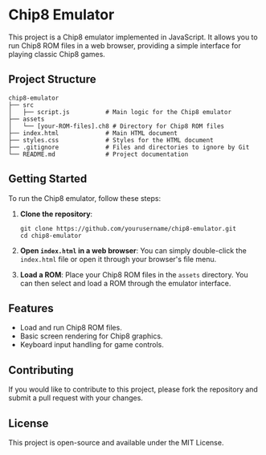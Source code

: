 # Chip8 Emulator

This project is a Chip8 emulator implemented in JavaScript. It allows you to run Chip8 ROM files in a web browser, providing a simple interface for playing classic Chip8 games.

## Project Structure

```
chip8-emulator
├── src
│   ├── script.js          # Main logic for the Chip8 emulator
├── assets
│   └── [your-ROM-files].ch8 # Directory for Chip8 ROM files
├── index.html             # Main HTML document
├── styles.css             # Styles for the HTML document
├── .gitignore             # Files and directories to ignore by Git
└── README.md              # Project documentation
```

## Getting Started

To run the Chip8 emulator, follow these steps:

1. **Clone the repository**:
   ```
   git clone https://github.com/yourusername/chip8-emulator.git
   cd chip8-emulator
   ```

2. **Open `index.html` in a web browser**:
   You can simply double-click the `index.html` file or open it through your browser's file menu.

3. **Load a ROM**:
   Place your Chip8 ROM files in the `assets` directory. You can then select and load a ROM through the emulator interface.

## Features

- Load and run Chip8 ROM files.
- Basic screen rendering for Chip8 graphics.
- Keyboard input handling for game controls.

## Contributing

If you would like to contribute to this project, please fork the repository and submit a pull request with your changes.

## License

This project is open-source and available under the MIT License.